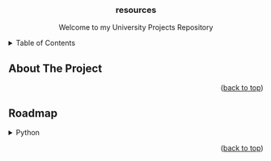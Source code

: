 <a id="readme-top"></a>
<!-- PROJECT LOGO -->
<br />
<div align="center">

  <h3 align="center">resources</h3>

  <p align="center">
    Welcome to my University Projects Repository
  </p>

</div>

<!-- TABLE OF CONTENTS -->
<details>
  <summary>Table of Contents</summary>
  <ol>
    <li><a href="#about-the-project">About The Project</a></li>
    <li><a href="#roadmap">Roadmap</a></li>
    <li><a href="#resources">Resources</a></li>
    <li><a href="#license">License</a></li>
    <li><a href="#contact">Contact</a></li>
  </ol>
</details> 

<!-- ABOUT THE PROJECT -->
## About The Project

<p align="right">(<a href="#readme-top">back to top</a>)</p>

<!-- ROADMAP -->
## Roadmap

<details>
<summary>Python</summary>

[![Python](https://img.shields.io/badge/Python-3776AB.svg?style=for-the-badge&logo=Python&logoColor=white)](./development/Python/)
[![PyPI](https://img.shields.io/badge/PyPI-3775A9.svg?style=for-the-badge&logo=PyPI&logoColor=white)](./development/Python/)
[![PyCharm](https://img.shields.io/badge/PyCharm-000000.svg?style=for-the-badge&logo=PyCharm&logoColor=white)](./development/Python/)
[![Jupyter](https://img.shields.io/badge/Jupyter-F37626.svg?style=for-the-badge&logo=Jupyter&logoColor=white)](./development/Python/)
[![NumPy](https://img.shields.io/badge/NumPy-013243.svg?style=for-the-badge&logo=NumPy&logoColor=white)](./development/Python/)


```bash
Python
------
│  
├── Tutorials
│   ├── @Nacho_Cabanes
│   ├── @LaCasaInformatica
│   └── @hdeleon.net
│
├── Projects 
│    ├── Operators
│    ├── Conditionals
│    ├── Loops
│    ├── Functions
│    └── Modules
├── Csharp.csproj
├── Csharp.sln
└── .gitignore
```

</details> 


<p align="right">(<a href="#readme-top">back to top</a>)</p>
